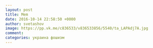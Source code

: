 ```yaml
--- 
layout: post 
title: Mem 
date: 2016-10-14 22:58:50 +0000 
author: svetashov 
image: https://pp.vk.me/c836533/v836533856/5540/ta_LAPAdj7A.jpg
comment: 
categories: украина фошизм
---
```

